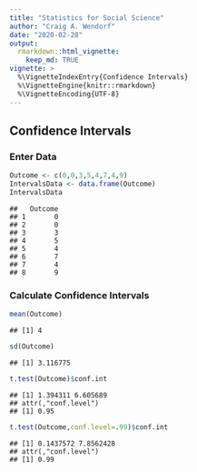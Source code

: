 ```yaml
---
title: "Statistics for Social Science"
author: "Craig A. Wendorf"
date: "2020-02-28"
output: 
  rmarkdown::html_vignette:
    keep_md: TRUE
vignette: >
  %\VignetteIndexEntry{Confidence Intervals}
  %\VignetteEngine{knitr::rmarkdown}
  %\VignetteEncoding{UTF-8}
---
```




## Confidence Intervals

### Enter Data


```r
Outcome <- c(0,0,3,5,4,7,4,9)
IntervalsData <- data.frame(Outcome)
IntervalsData
```

```
##   Outcome
## 1       0
## 2       0
## 3       3
## 4       5
## 5       4
## 6       7
## 7       4
## 8       9
```

### Calculate Confidence Intervals


```r
mean(Outcome)
```

```
## [1] 4
```

```r
sd(Outcome)
```

```
## [1] 3.116775
```

```r
t.test(Outcome)$conf.int
```

```
## [1] 1.394311 6.605689
## attr(,"conf.level")
## [1] 0.95
```

```r
t.test(Outcome,conf.level=.99)$conf.int
```

```
## [1] 0.1437572 7.8562428
## attr(,"conf.level")
## [1] 0.99
```
